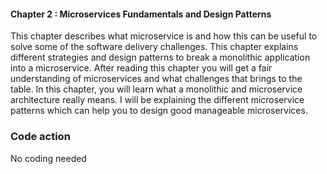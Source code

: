 #### Chapter 2 : Microservices Fundamentals and Design Patterns
This chapter describes what microservice is and how this can be useful to solve some of the software delivery challenges. This chapter explains different strategies and design patterns to break a monolithic application into a microservice. After reading this chapter you will get a fair understanding of microservices and what challenges that brings to the table. In this chapter, you will learn what a monolithic and microservice architecture really means. I will be explaining the different microservice patterns which can help you to design good manageable microservices. 

### Code action
No coding needed